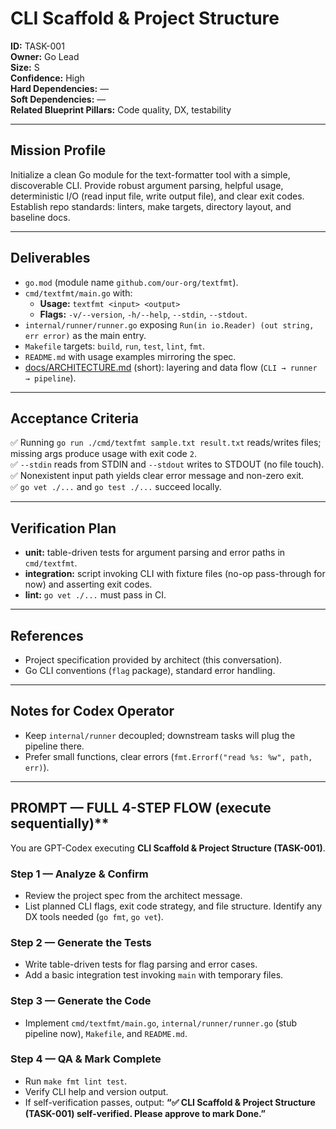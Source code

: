 # CLI Scaffold & Project Structure

**ID:** TASK-001<br>
**Owner:** Go Lead<br>
**Size:** S<br>
**Confidence:** High<br>
**Hard Dependencies:** —<br>
**Soft Dependencies:** —<br>
**Related Blueprint Pillars:** Code quality, DX, testability<br>

---

## **Mission Profile**
Initialize a clean Go module for the text-formatter tool with a simple, discoverable CLI.
Provide robust argument parsing, helpful usage, deterministic I/O (read input file, write output file), and clear exit codes.<br>
Establish repo standards: linters, make targets, directory layout, and baseline docs.

---

## **Deliverables**
- `go.mod` (module name `github.com/our-org/textfmt`).
- `cmd/textfmt/main.go` with:
  - **Usage:** `textfmt <input> <output>`
  - **Flags:** `-v/--version`, `-h/--help`, `--stdin`, `--stdout`.
- `internal/runner/runner.go` exposing `Run(in io.Reader) (out string, err error)` as the main entry.
- `Makefile` targets: `build`, `run`, `test`, `lint`, `fmt`.
- `README.md` with usage examples mirroring the spec.
- [docs/ARCHITECTURE.md](../docs/ARCHITECTURE.md) (short): layering and data flow (`CLI → runner → pipeline`).

---

## **Acceptance Criteria**
✅ Running `go run ./cmd/textfmt sample.txt result.txt` reads/writes files; missing args produce usage with exit code `2`. <br>
✅ `--stdin` reads from STDIN and `--stdout` writes to STDOUT (no file touch). <br>
✅ Nonexistent input path yields clear error message and non-zero exit. <br>
✅ `go vet ./...` and `go test ./...` succeed locally. <br>

---

## **Verification Plan**
- **unit:** table-driven tests for argument parsing and error paths in `cmd/textfmt`.
- **integration:** script invoking CLI with fixture files (no-op pass-through for now) and asserting exit codes.
- **lint:** `go vet ./...` must pass in CI.

---

## **References**
- Project specification provided by architect (this conversation).
- Go CLI conventions (`flag` package), standard error handling.

---

## **Notes for Codex Operator**
- Keep `internal/runner` decoupled; downstream tasks will plug the pipeline there.
- Prefer small functions, clear errors (`fmt.Errorf("read %s: %w", path, err)`).

---

## PROMPT — FULL 4-STEP FLOW (execute sequentially)**

You are GPT-Codex executing **CLI Scaffold & Project Structure (TASK-001)**.

### Step 1 — Analyze & Confirm
- Review the project spec from the architect message.
- List planned CLI flags, exit code strategy, and file structure. Identify any DX tools needed (`go fmt`, `go vet`).

### Step 2 — Generate the Tests
- Write table-driven tests for flag parsing and error cases.
- Add a basic integration test invoking `main` with temporary files.

### Step 3 — Generate the Code
- Implement `cmd/textfmt/main.go`, `internal/runner/runner.go` (stub pipeline now), `Makefile`, and `README.md`.

### Step 4 — QA & Mark Complete
- Run `make fmt lint test`.
- Verify CLI help and version output.
- If self-verification passes, output: **“✅ CLI Scaffold & Project Structure (TASK-001) self-verified. Please approve to mark Done.”**

